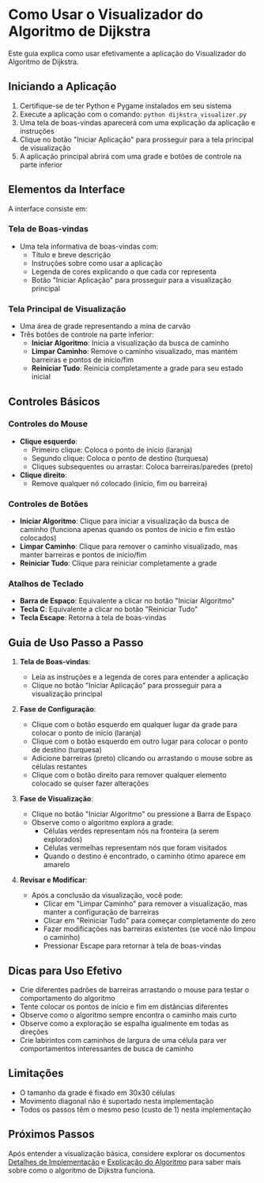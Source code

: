 # Como Usar o Visualizador do Algoritmo de Dijkstra

Este guia explica como usar efetivamente a aplicação do Visualizador do Algoritmo de Dijkstra.

## Iniciando a Aplicação

1. Certifique-se de ter Python e Pygame instalados em seu sistema
2. Execute a aplicação com o comando: `python dijkstra_visualizer.py`
3. Uma tela de boas-vindas aparecerá com uma explicação da aplicação e instruções
4. Clique no botão "Iniciar Aplicação" para prosseguir para a tela principal de visualização
5. A aplicação principal abrirá com uma grade e botões de controle na parte inferior

## Elementos da Interface

A interface consiste em:

### Tela de Boas-vindas
- Uma tela informativa de boas-vindas com:
  - Título e breve descrição
  - Instruções sobre como usar a aplicação
  - Legenda de cores explicando o que cada cor representa
  - Botão "Iniciar Aplicação" para prosseguir para a visualização principal

### Tela Principal de Visualização
- Uma área de grade representando a mina de carvão
- Três botões de controle na parte inferior:
  - **Iniciar Algoritmo**: Inicia a visualização da busca de caminho
  - **Limpar Caminho**: Remove o caminho visualizado, mas mantém barreiras e pontos de início/fim
  - **Reiniciar Tudo**: Reinicia completamente a grade para seu estado inicial

## Controles Básicos

### Controles do Mouse

- **Clique esquerdo**:
  - Primeiro clique: Coloca o ponto de início (laranja)
  - Segundo clique: Coloca o ponto de destino (turquesa)
  - Cliques subsequentes ou arrastar: Coloca barreiras/paredes (preto)
- **Clique direito**:
  - Remove qualquer nó colocado (início, fim ou barreira)

### Controles de Botões

- **Iniciar Algoritmo**: Clique para iniciar a visualização da busca de caminho (funciona apenas quando os pontos de início e fim estão colocados)
- **Limpar Caminho**: Clique para remover o caminho visualizado, mas manter barreiras e pontos de início/fim
- **Reiniciar Tudo**: Clique para reiniciar completamente a grade

### Atalhos de Teclado

- **Barra de Espaço**: Equivalente a clicar no botão "Iniciar Algoritmo"
- **Tecla C**: Equivalente a clicar no botão "Reiniciar Tudo"
- **Tecla Escape**: Retorna à tela de boas-vindas

## Guia de Uso Passo a Passo

1. **Tela de Boas-vindas**:
   - Leia as instruções e a legenda de cores para entender a aplicação
   - Clique no botão "Iniciar Aplicação" para prosseguir para a visualização principal

2. **Fase de Configuração**:
   - Clique com o botão esquerdo em qualquer lugar da grade para colocar o ponto de início (laranja)
   - Clique com o botão esquerdo em outro lugar para colocar o ponto de destino (turquesa)
   - Adicione barreiras (preto) clicando ou arrastando o mouse sobre as células restantes
   - Clique com o botão direito para remover qualquer elemento colocado se quiser fazer alterações

3. **Fase de Visualização**:
   - Clique no botão "Iniciar Algoritmo" ou pressione a Barra de Espaço
   - Observe como o algoritmo explora a grade:
     - Células verdes representam nós na fronteira (a serem explorados)
     - Células vermelhas representam nós que foram visitados
     - Quando o destino é encontrado, o caminho ótimo aparece em amarelo

4. **Revisar e Modificar**:
   - Após a conclusão da visualização, você pode:
     - Clicar em "Limpar Caminho" para remover a visualização, mas manter a configuração de barreiras
     - Clicar em "Reiniciar Tudo" para começar completamente do zero
     - Fazer modificações nas barreiras existentes (se você não limpou o caminho)
     - Pressionar Escape para retornar à tela de boas-vindas

## Dicas para Uso Efetivo

- Crie diferentes padrões de barreiras arrastando o mouse para testar o comportamento do algoritmo
- Tente colocar os pontos de início e fim em distâncias diferentes
- Observe como o algoritmo sempre encontra o caminho mais curto
- Observe como a exploração se espalha igualmente em todas as direções
- Crie labirintos com caminhos de largura de uma célula para ver comportamentos interessantes de busca de caminho

## Limitações

- O tamanho da grade é fixado em 30x30 células
- Movimento diagonal não é suportado nesta implementação
- Todos os passos têm o mesmo peso (custo de 1) nesta implementação

## Próximos Passos

Após entender a visualização básica, considere explorar os documentos [Detalhes de Implementação](implementation_details.md) e [Explicação do Algoritmo](algorithm_explanation.md) para saber mais sobre como o algoritmo de Dijkstra funciona.